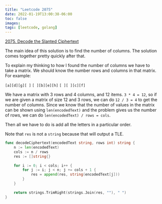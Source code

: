 ```yaml
---
title: "Leetcode 2075"
date: 2022-01-19T13:00:38-06:00
toc: false
images:
tags: [leetcode, golang]
---
```


[2075. Decode the Slanted Ciphertext](https://leetcode.com/problems/decode-the-slanted-ciphertext/)

The main idea of this solution is to find the number of columns. The solution comes together pretty quickly after that.

To explain my thinking to how I found the number of columns we have to take a matrix. We should know the number rows and columns in that matrix. For example:

`[a][d][g][ ]`
`[ ][b][e][h]`
`[ ][ ][c][f]`

We have a matrix with 3 rows and 4 columns, and 12 items. `3 * 4 = 12`, so if we are given a matrix of size 12 and 3 rows, we can do `12 / 3 = 4` to get the number of columns. Since we know that the number of values in the matrix can be shown using `len(encodedText)` and the problem gives us the number of rows, we can do `len(encodedText) / rows = cols`.

Then all we have to do is add all the letters in a particular order.

Note that `res` is not a `string` because that will output a TLE.

``` go
func decodeCiphertext(encodedText string, rows int) string {
    n := len(encodedText)
    cols := n / rows
    res := []string{}
    
    for i := 0; i < cols; i++ {
        for j := i; j < n; j += cols + 1 {
            res = append(res, string(encodedText[j]))
        }
    }
    
    return strings.TrimRight(strings.Join(res, ""), " ")
}
```
